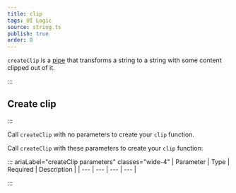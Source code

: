 ```yaml
---
title: clip
tags: UI Logic
source: string.ts
publish: true
order: 0
---
```


`createClip` is a [pipe](/docs/logic/pipes-overview) that transforms a string to a string with some content clipped out of it.


:::
## Create clip
:::

Call `createClip` with no parameters to create your `clip` function.

Call `createClip` with these parameters to create your `clip` function:

::: ariaLabel="createClip parameters" classes="wide-4"
| Parameter | Type | Required | Description |
| --- | --- | --- | --- |

:::

